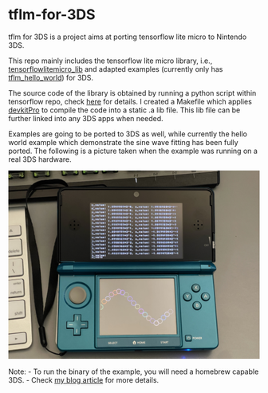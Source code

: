 # tflm-for-3DS
tflm for 3DS is a project aims at porting tensorflow lite micro to Nintendo 3DS.

This repo mainly includes the tensorflow lite micro library, i.e., [tensorflowlitemicro_lib](https://github.com/cgao0520/tflm-for-3DS/tree/494e07eba73e51e75617a4444101ab6dfb826303/tensorflowlitemicro_lib) and adapted examples (currently only has [tflm_hello_world](https://github.com/cgao0520/tflm-for-3DS/tree/494e07eba73e51e75617a4444101ab6dfb826303/tflm_hello_world)) for 3DS.

The source code of the library is obtained by running a python script within tensorflow repo, check [here](https://github.com/tensorflow/tflite-micro/blob/main/tensorflow/lite/micro/docs/new_platform_support.md) for details. I created a Makefile which applies [devkitPro](https://devkitpro.org) to compile the code into a static .a lib file. This lib file can be further linked into any 3DS apps when needed.

Examples are going to be ported to 3DS as well, while currently the hello world example which demonstrate the sine wave fitting has been fully ported. The following is a picture taken when the example was running on a real 3DS hardware.

![sine wave fitting on 3DS](/screenshots/hello_world.jpg)

Note:
    - To run the binary of the example, you will need a homebrew capable 3DS.
    - Check [my blog article](http://vgao.ddns.net/wordpress/2022/01/12/build-tensorflow-lite-micro-for-nintendo-3ds/) for more details.

